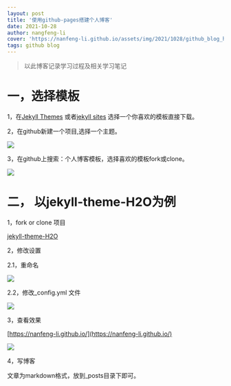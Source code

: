 ```yaml
---
layout: post
title: '使用github-pages搭建个人博客'
date: 2021-10-28
author: nangfeng-li
cover: 'https://nanfeng-li.github.io/assets/img/2021/1028/github_blog_home_page.png'
tags: github blog
---
```


> 以此博客记录学习过程及相关学习笔记

# 一，选择模板

1，在[Jekyll Themes](http://jekyllthemes.org/) 或者[jekyll sites](https://github.com/jekyll/jekyll/wiki/Sites)
选择一个你喜欢的模板直接下载。

2，在github新建一个项目,选择一个主题。

![](https://nanfeng-li.github.io/assets/img/2021/1028/github_choose_theme.png)

3，在github上搜索：个人博客模板，选择喜欢的模板fork或clone。

![](https://nanfeng-li.github.io/assets/img/2021/1028/github_select_theme.png)

# 二， 以jekyll-theme-H2O为例

1，fork or clone 项目

[jekyll-theme-H2O](https://github.com/kaeyleo/jekyll-theme-H2O)

2，修改设置

2.1，重命名

![](https://nanfeng-li.github.io/assets/img/2021/1028/github_rename.png)

2.2，修改_config.yml 文件

![](https://nanfeng-li.github.io/assets/img/2021/1028/github_modify_config.png)

3，查看效果

[https://nanfeng-li.github.io/](https://nanfeng-li.github.io/)

![](https://nanfeng-li.github.io/assets/img/2021/1028/github_blog_home_page.png)

4，写博客 

文章为markdown格式，放到_posts目录下即可。
